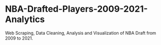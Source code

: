 # NBA-Drafted-Players-2009-2021-Analytics
Web Scraping, Data Cleaning, Analysis and Visualization of NBA Draft from 2009 to 2021.
